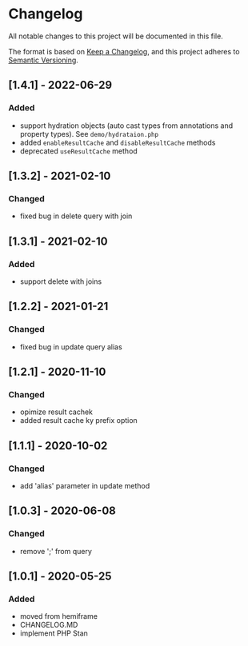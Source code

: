 # Changelog

All notable changes to this project will be documented in this file.

The format is based on [Keep a Changelog](https://keepachangelog.com/en/1.0.0/),
and this project adheres to [Semantic Versioning](https://semver.org/spec/v2.0.0.html).

## [1.4.1] - 2022-06-29

### Added

-   support hydration objects (auto cast types from annotations and property types). See `demo/hydrataion.php`
-   added `enableResultCache` and `disableResultCache` methods
-   deprecated `useResultCache` method

## [1.3.2] - 2021-02-10

### Changed

-   fixed bug in delete query with join

## [1.3.1] - 2021-02-10

### Added

-   support delete with joins

## [1.2.2] - 2021-01-21

### Changed

-   fixed bug in update query alias

## [1.2.1] - 2020-11-10

### Changed

-   opimize result cachek
-   added result cache ky prefix option

## [1.1.1] - 2020-10-02

### Changed

-   add 'alias' parameter in update method

## [1.0.3] - 2020-06-08

### Changed

-   remove ';' from query

## [1.0.1] - 2020-05-25

### Added

-   moved from hemiframe
-   CHANGELOG.MD
-   implement PHP Stan
